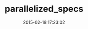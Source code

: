 ---
layout: post
title:  "parallelized_specs"
repo:   "jakesorce/parallelized_specs"
date:   2015-02-18 17:23:02
gemurl: http://github.com/jakesorce/parallelized_specs
---